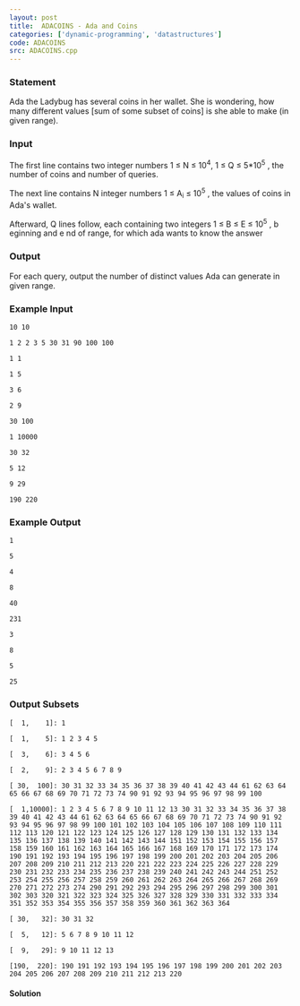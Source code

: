 ```yaml
---
layout: post
title:  ADACOINS - Ada and Coins
categories: ['dynamic-programming', 'datastructures']
code: ADACOINS
src: ADACOINS.cpp
---
```


### **Statement**

Ada the Ladybug has several coins in her wallet. She is wondering, how many
different values [sum of some subset of coins] is she able to make (in given
range).

### Input

The first line contains two integer numbers 1 ≤ N ≤ 10<sup>4</sup>, 1 ≤
Q ≤ 5*10<sup>5</sup> , the number of coins and number of queries.

The next line contains N integer numbers 1 ≤ A<sub>i</sub> ≤
10<sup>5</sup> , the values of coins in Ada's wallet.

Afterward, Q lines follow, each containing two integers 1 ≤ B ≤ E ≤
10<sup>5</sup> , b eginning and e nd of range, for which ada
wants to know the answer

### Output

For each query, output the number of distinct values Ada can generate in given
range.

### Example Input

    
    
    10 10
    1 2 2 3 5 30 31 90 100 100
    1 1
    1 5
    3 6
    2 9
    30 100
    1 10000
    30 32
    5 12
    9 29
    190 220
    

### Example Output

    
    
    1
    5
    4
    8
    40
    231
    3
    8
    5
    25
    

### Output Subsets

    
    
    [  1,    1]: 1 
    [  1,    5]: 1 2 3 4 5 
    [  3,    6]: 3 4 5 6 
    [  2,    9]: 2 3 4 5 6 7 8 9 
    [ 30,  100]: 30 31 32 33 34 35 36 37 38 39 40 41 42 43 44 61 62 63 64 65 66 67 68 69 70 71 72 73 74 90 91 92 93 94 95 96 97 98 99 100 
    [  1,10000]: 1 2 3 4 5 6 7 8 9 10 11 12 13 30 31 32 33 34 35 36 37 38 39 40 41 42 43 44 61 62 63 64 65 66 67 68 69 70 71 72 73 74 90 91 92 93 94 95 96 97 98 99 100 101 102 103 104 105 106 107 108 109 110 111 112 113 120 121 122 123 124 125 126 127 128 129 130 131 132 133 134 135 136 137 138 139 140 141 142 143 144 151 152 153 154 155 156 157 158 159 160 161 162 163 164 165 166 167 168 169 170 171 172 173 174 190 191 192 193 194 195 196 197 198 199 200 201 202 203 204 205 206 207 208 209 210 211 212 213 220 221 222 223 224 225 226 227 228 229 230 231 232 233 234 235 236 237 238 239 240 241 242 243 244 251 252 253 254 255 256 257 258 259 260 261 262 263 264 265 266 267 268 269 270 271 272 273 274 290 291 292 293 294 295 296 297 298 299 300 301 302 303 320 321 322 323 324 325 326 327 328 329 330 331 332 333 334 351 352 353 354 355 356 357 358 359 360 361 362 363 364 
    [ 30,   32]: 30 31 32 
    [  5,   12]: 5 6 7 8 9 10 11 12 
    [  9,   29]: 9 10 11 12 13 
    [190,  220]: 190 191 192 193 194 195 196 197 198 199 200 201 202 203 204 205 206 207 208 209 210 211 212 213 220
    



#### **Solution**




